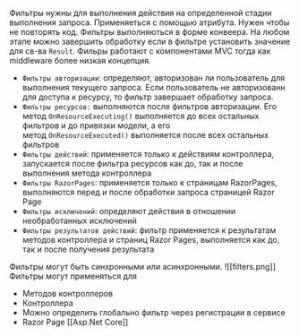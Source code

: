Фильтры нужны для выполнения действия на определенной стадии выполнения запроса. Применяеться c помощью атрибута.
Нужен чтобы не повторять код.
Фильтры выполняються в форме конвеера. На любом этапе можно завершить обработку если в фильтре установить значение для св-ва `Result`.
Фильры работают с компонентами MVC тогда как middleware более низкая концепция.
-   `Фильтры авторизации`: определяют, авторизован ли пользователь для выполнения текущего запроса. Если пользователь не авторизованн для доступа к ресурсу, то фильтр завершает обработку запроса.
-   `Фильтры ресурсов:` выполняются после фильтров авторизации. Его метод `OnResourceExecuting()` выполняется до всех остальных фильтров и до привязки модели, а его метод `OnResourceExecuted()` выполняется после всех остальных фильтров
-   `Фильтры действий`: применяется только к действиям контроллера, запускается после фильтра ресурсов как до, так и после выполнения метода контроллера
-   `Фильтры RazorPages`: применяется только к страницам RazorPages, выполняются перед и после обработки запроса страницей Razor Page
-   `Фильтры исключений`: определяют действия в отношении необработанных исключений
-   `Фильтры результатов действий`: фильтр применяется к результатам методов контроллера и страниц Razor Pages, выполняется как до, так и после получения результата

Фильтры могут быть синхронными или асинхронными.
 ![[filters.png]]
Фильтры могут применяться для
- Методов контроллеров
- Контроллера
- Можно определить глобально фильтр через регистрации в сервисе
- Razor Page
[[Asp.Net Core]]